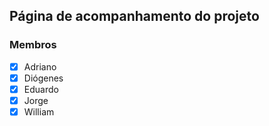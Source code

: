 ## Página de acompanhamento do projeto

### Membros 

- [x] Adriano
- [x] Diógenes
- [x] Eduardo
- [x] Jorge
- [x] William
